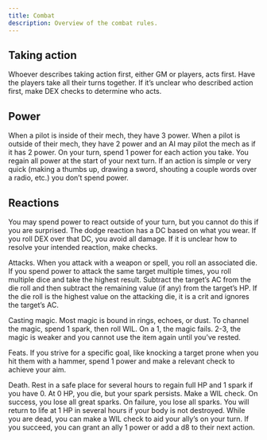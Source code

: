 ```yaml
---
title: Combat
description: Overview of the combat rules.
---
```


## Taking action

Whoever describes taking action first, either GM or players, acts first. Have the players take all their turns together. If it’s unclear who described action first, make DEX checks to determine who acts.

## Power

When a pilot is inside of their mech, they have 3 power. When a pilot is outside of their mech, they have 2 power and an AI may pilot the mech as if it has 2 power. On your turn, spend 1 power for each action you take. You regain all power at the start of your next turn. If an action is simple or very quick (making a thumbs up, drawing a sword, shouting a couple words over a radio, etc.) you don’t spend power.

## Reactions

You may spend power to react outside of your turn, but you cannot do this if you are surprised. The dodge reaction has a DC based on what you wear. If you roll DEX over that DC, you avoid all damage. If it is unclear how to resolve your intended reaction, make checks.

Attacks. When you attack with a weapon or spell, you roll an associated die. If you spend power to attack the same target multiple times, you roll multiple dice and take the highest result. Subtract the target’s AC from the die roll and then subtract the remaining value (if any) from the target’s HP. If the die roll is the highest value on the attacking die, it is a crit and ignores the target’s AC.

Casting magic. Most magic is bound in rings, echoes, or dust. To channel the magic, spend 1 spark, then roll WIL. On a 1, the magic fails. 2-3, the magic is weaker and you cannot use the item again until you’ve rested.

Feats. If you strive for a specific goal, like knocking a target prone when you hit them with a hammer, spend 1 power and make a relevant check to achieve your aim.

Death. Rest in a safe place for several hours to regain full HP and 1 spark if you have 0. At 0 HP, you die, but your spark persists. Make a WIL check. On success, you lose all great sparks. On failure, you lose all sparks. You will return to life at 1 HP in several hours if your body is not destroyed. While you are dead, you can make a WIL check to aid your ally’s on your turn. If you succeed, you can grant an ally 1 power or add a d8 to their next action.
